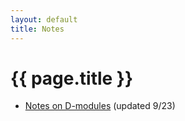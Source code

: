 ```yaml
---
layout: default
title: Notes
---
```


# {{ page.title }}

- [Notes on D-modules](https://yzzou.github.io/notes/notes_dmodules.pdf) (updated 9/23)